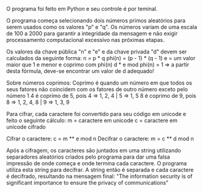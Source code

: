 O programa foi feito em Python e seu controle é por teminal.

O programa começa selecionando dois números primos aleatórios para serem usados como os valores "p" e "q".
Os números variam de uma escala de 100 a 2000 para garantir a integridade da mensagem e não exigir processamento computacional excessivo nas próximas etapas.

Os valores da chave pública "n" e "e" e da chave privada "d" devem ser calculados da seguinte forma:
n = p * q
phi(n) = (p - 1) * (q - 1)
e = um valor maior que 1 e menor e coprimo com phi(n)
d * e mod phi(n) = 1 => a partir desta fórmula, deve-se encontrar um valor de d adequado!

Sobre números coprimos:
Coprimo é quando um número em que todos os seus fatores não coincidem com os fatores de outro número exceto pelo número 1
4 é coprimo de 5, pois 4 => 1, 2, 4 | 5 => 1, 5
8 é coprimo de 9, pois 8 => 1, 2, 4, 8 | 9 => 1, 3, 9

Para cifrar, cada caractere foi convertido para seu código em unicode e feito o seguinte cálculo:
m = caractere em unicode
c = caractere em unicode cifrado

Cifrar o caractere: c = m ** e mod n
Decifrar o caractere: m = c ** d mod n

Após a cifragem, os caracteres são juntados em uma string utilizando separadores aleatórios criados pelo programa para dar uma falsa impressão de onde começa e onde termina cada caractere.
O programa utiliza esta string para decifrar. A string então é separada e cada caractere é decifrado, resultando na mensagem final:
"The information security is of significant importance to ensure the privacy of communications"
